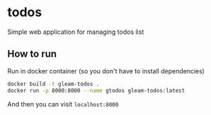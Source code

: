 # todos

Simple web application for managing todos list

## How to run

Run in docker container (so you don't have to install dependencies)

```bash
docker build -t gleam-todos .
docker run -p 8000:8000 --name gtodos gleam-todos:latest
```

And then you can visit `localhost:8000`